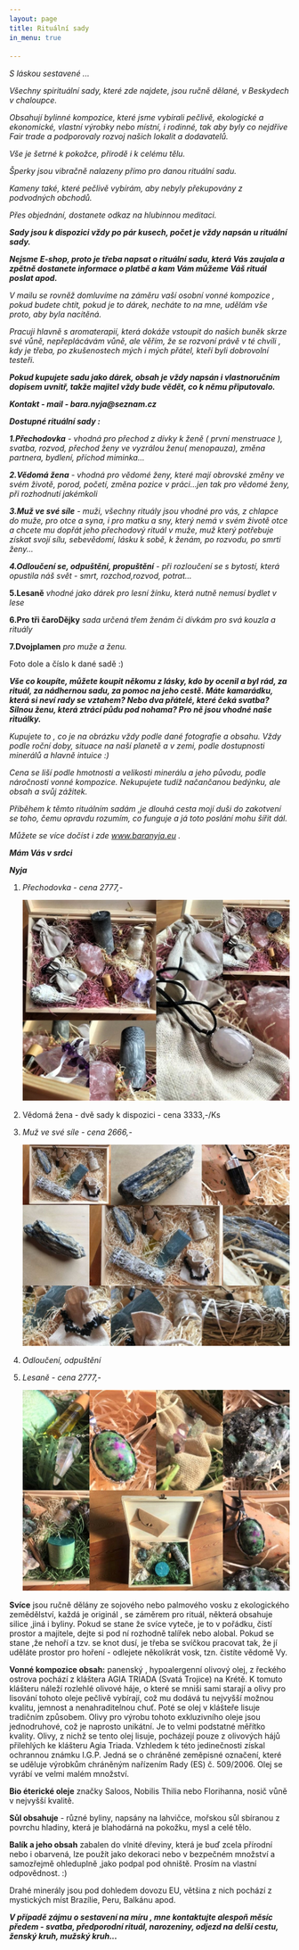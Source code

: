 ```yaml
---
layout: page
title: Rituální sady
in_menu: true

---
```

_S láskou sestavené ..._

_Všechny spirituální sady, které zde najdete, jsou ručně dělané, v Beskydech v chaloupce._

_Obsahují bylinné kompozice, které jsme vybírali pečlivě, ekologické a ekonomické, vlastní výrobky nebo místní, i rodinné, tak aby byly co nejdříve Fair trade a podporovaly rozvoj našich lokalit a dodavatelů._

_Vše je šetrné k pokožce, přírodě i k celému tělu._

_Šperky jsou vibračně nalazeny přímo pro danou rituální sadu._

_Kameny také, které pečlivě vybírám, aby nebyly překupovány z podvodných obchodů._

_Přes objednání, dostanete odkaz na hlubinnou meditaci._

**_Sady jsou k dispozici vždy po pár kusech, počet je vždy napsán u rituální sady._**

**_Nejsme E-shop, proto je třeba napsat o rituální sadu, která Vás zaujala a zpětně dostanete informace o platbě a kam Vám můžeme Váš rituál poslat apod._**

_V mailu se rovněž domluvíme na záměru vaší osobní vonné kompozice , pokud budete chtít, pokud je to dárek, necháte to na mne, udělám vše proto, aby byla nacítěná._

_Pracuji hlavně s aromaterapií, která dokáže vstoupit do našich buněk skrze své vůně, nepřeplácávám vůně, ale věřím, že se rozvoní právě v té chvíli , kdy je třeba, po zkušenostech mých i mých přátel, kteří byli dobrovolní testeři._

**_Pokud kupujete sadu jako dárek, obsah je vždy napsán i vlastnoručním dopisem uvnitř, takže majitel vždy bude vědět, co k němu připutovalo._**

**_Kontakt - mail - bara.nyja@seznam.cz_**

**_Dostupné rituální sady :_**

 **_1.Přechodovka_** - _vhodná pro přechod z dívky k ženě ( první menstruace ), svatba, rozvod, přechod ženy ve vyzrálou ženu( menopauza), změna partnera, bydlení, příchod miminka..._

**_2.Vědomá žena_** _- vhodná pro vědomé ženy, které mají obrovské změny ve svém životě, porod, početí, změna pozice v práci...jen tak pro vědomé ženy, při rozhodnutí jakémkoli_

**_3.Muž ve své síle_** _- muži, všechny rituály jsou vhodné pro vás, z chlapce do muže, pro otce a syna, i pro matku a sny, který nemá v svém životě otce a chcete mu dopřát jeho přechodový rituál v muže, muž který potřebuje získat svojí sílu, sebevědomí, lásku k sobě, k ženám, po rozvodu, po smrti ženy..._

**_4.Odloučení se, odpuštění, propuštění_** _- při rozloučení se s bytostí, která opustila náš svět - smrt, rozchod,rozvod, potrat..._

**5.Lesaně** _vhodné jako dárek pro lesní žínku, která nutně nemusí bydlet v lese_

**6.Pro tři čaroDějky** _sada určená třem ženám či dívkám pro svá kouzla a rituály_

**7.Dvojplamen** _pro muže a ženu._

Foto dole a číslo k dané sadě :)

**_Vše co koupíte, můžete koupit někomu z lásky, kdo by ocenil a byl rád, za rituál, za nádhernou sadu, za pomoc na jeho cestě. Máte kamarádku, která si neví rady se vztahem? Nebo dva přátelé, které čeká svatba? Silnou ženu, která ztrácí půdu pod nohama? Pro ně jsou vhodné naše rituálky._**

_Kupujete to , co je na obrázku vždy podle dané fotografie a obsahu. Vždy podle roční doby, situace na naší planetě a v zemi, podle dostupnosti minerálů a hlavně intuice :)_

_Cena se liší podle hmotnosti a velikosti minerálu a jeho původu, podle náročnosti vonné kompozice. Nekupujete tudíž načančanou bedýnku, ale obsah a svůj zážitek._

_Příběhem k těmto rituálním sadám ,je dlouhá cesta mojí duši do zakotvení se toho, čemu opravdu rozumím, co funguje a já toto poslání mohu šířit dál._

_Můžete se více dočíst i zde www.baranyja.eu ._

**_Mám Vás v srdci_**

**_Nyja_**

1. _Přechodovka - cena 2777,-_

   ![](/uploads/prechodvoka2uup.jpg)
2. Vědomá žena - dvě sady k dispozici - cena 3333,-/Ks
3. _Muž ve své síle - cena 2666,-_

   ![](/uploads/collagesila2.jpg)
4. _Odloučení, odpuštění_
5. _Lesaně - cena 2777,-_

   ![](/uploads/lesana-kolaz22u.jpg)

**Svíce** jsou ručně dělány ze sojového nebo palmového vosku z ekologického zemědělství, každá je originál , se záměrem pro rituál, některá obsahuje silice ,jiná i byliny. Pokud se stane že svíce vyteče, je to v pořádku, čistí prostor a majitele, dejte si pod ní rozhodně talířek nebo alobal. Pokud se stane ,že nehoří a tzv. se knot dusí, je třeba se svíčkou pracovat tak, že jí uděláte prostor pro hoření - odlejete několikrát vosk, tzn. čistíte vědomě Vy.

**Vonné kompozice obsah:** panenský , hypoalergenní olivový olej, z řeckého ostrova pochází z kláštera AGIA TRIADA (Svatá Trojice) na Krétě. K tomuto klášteru náleží rozlehlé olivové háje, o které se mniši sami starají a olivy pro lisování tohoto oleje pečlivě vybírají, což mu dodává tu nejvyšší možnou kvalitu, jemnost a nenahraditelnou chuť. Poté se olej v klášteře lisuje tradičním způsobem. Olivy pro výrobu tohoto exkluzivního oleje jsou jednodruhové, což je naprosto unikátní. Je to velmi podstatné měřítko kvality. Olivy, z nichž se tento olej lisuje, pocházejí pouze z olivových hájů přilehlých ke klášteru Agia Triada. Vzhledem k této jedinečnosti získal ochrannou známku I.G.P. Jedná se o chráněné zeměpisné označení, které se uděluje výrobkům chráněným nařízením Rady (ES) č. 509/2006. Olej se vyrábí ve velmi malém množství.

**Bio éterické oleje** značky Saloos, Nobilis Thilia nebo Florihanna, nosič vůně v nejvyšší kvalitě.

**Sůl obsahuje** - různé byliny, napsány na lahvičce, mořskou sůl sbíranou z povrchu hladiny, která je blahodárná na pokožku, mysl a celé tělo.

**Balík a jeho obsah** zabalen do vlnité dřeviny, která je buď zcela přírodní nebo i obarvená, lze použít jako dekoraci nebo v bezpečném množství a samozřejmě ohleduplně ,jako podpal pod ohniště. Prosím na vlastní odpovědnost. :)

Drahé minerály jsou pod dohledem dovozu EU, většina z nich pochází z mystických míst Brazílie, Peru, Balkánu apod.

**_V případě zájmu o sestavení na míru , mne kontaktujte alespoň měsíc předem - svatba, předporodní rituál, narozeniny, odjezd na delší cestu, ženský kruh, mužský kruh..._**
